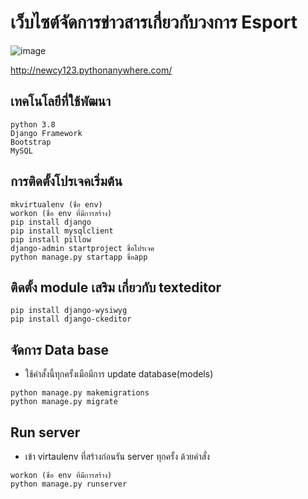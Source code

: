# เว็บไซต์จัดการข่าวสารเกี่ยวกับวงการ Esport
![image](https://user-images.githubusercontent.com/54393954/116770125-82f13300-aa6b-11eb-8be8-c25b03fa479d.png)

http://newcy123.pythonanywhere.com/

## **เทคโนโลยีที่ใช้พัฒนา**
```
python 3.8
Django Framework
Bootstrap
MySQL

```


## **การติดตั้งโปรเจคเริ่มต้น**
```
mkvirtualenv (ชื่อ env)
workon (ชื่อ env ที่มีการสร้าง)
pip install django
pip install mysqlclient
pip install pillow
django-admin startproject ชื่อโปรเจค
python manage.py startapp ชื่อapp
```


## **ติดตั้ง module เสริม เกี่ยวกับ texteditor**
```
pip install django-wysiwyg
pip install django-ckeditor
```


## **จัดการ Data base**
  - ใช้คำสั้งนี้ทุกครั้งเมือมีการ update database(models)
```
python manage.py makemigrations
python manage.py migrate
```


## **Run server**
  - เข้า virtaulenv ที่สร้างก่อนรัน server ทุกครั้ง ด้วยคำสั่ง
```
workon (ชื่อ env ที่มีการสร้าง)
python manage.py runserver
```
